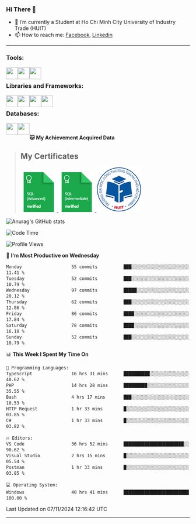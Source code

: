 <!--### <p>Hi There ! <img src="https://media.giphy.com/media/hvRJCLFzcasrR4ia7z/giphy.gif" width="25"></p>-->
<!-- [![Typing SVG](https://readme-typing-svg.herokuapp.com/?font=Roboto&color=016EEA&size=60&center=true&vCenter=true&width=900&height=100&lines=Hi+there!+%F0%9F%91%8B;I'm+Nguyễn+Hữu+Đại;I'm+a+Backend+Engineer.;Nice+to+Meet+You+!!!...)](https://github.com/dainguyen1809) -->

### Hi There 👋

- 🏫 I’m currently a Student at Ho Chi Minh City University of Industry Trade (HUIT) 
- 📫 How to reach me: [Facebook], [Linkedin]
<!-- - 🫀 Hobby: I love to see the scenery and flowers 🌸 -->
---

### Tools:
<img align='left' height="32" width="32" src="https://cdn.jsdelivr.net/npm/simple-icons@4.8.0/icons/visualstudiocode.svg" />
<img align='left' height="32" width="32" src="https://cdn.jsdelivr.net/npm/simple-icons@4.8.0/icons/postman.svg" />
 <img align='left' height="32" width="32" src="https://cdn.jsdelivr.net/npm/simple-icons@4.8.0/icons/docker.svg" /> 
<!-- <img align='left' height="32" width="32" src="https://cdn.jsdelivr.net/npm/simple-icons@4.8.0/icons/jenkins.svg" /> -->
<br>

### Libraries and Frameworks:

<img align='left' height="32" width="32" src="https://cdn.jsdelivr.net/npm/simple-icons@4.8.0/icons/dot-net.svg" />
<img align='left' height="32" width="32" src="https://cdn.jsdelivr.net/npm/simple-icons@4.8.0/icons/laravel.svg" />
<!-- <img align='left' height="32" width="32" src="https://cdn.jsdelivr.net/npm/simple-icons@4.8.0/icons/express.svg" /> -->
<img align='left' height="32" width="32" src="https://cdn.jsdelivr.net/npm/simple-icons@4.8.0/icons/react.svg" />
<img align='left' height="32" width="32" src="https://cdn.jsdelivr.net/npm/simple-icons@4.8.0/icons/jquery.svg" />
<br>

### Databases:

<img align='left' height="32" width="32" src="https://cdn.jsdelivr.net/npm/simple-icons@4.8.0/icons/mysql.svg" />
<img align='left' height="32" width="32" src="https://cdn.jsdelivr.net/npm/simple-icons@4.8.0/icons/mongodb.svg" />
<br>

<!--
### Github Stats
![Top Langs](https://github-readme-stats.vercel.app/api/top-langs/?username=dainguyen1809&theme=onedark&show&hide=html,scss,CSS,hack,vue,blade)
 >![Top Langs](https://github-readme-stats.vercel.app/api/top-langs/?username=dainguyen1809&hide_progress=true) -->

**🐱 My Achievement Acquired Data** 
>## My Certificates
>
><a href="Skills%20Certification/sql_advanced%20certificate.png">
>    <img src="Skills Certification/sql_advanced_skill.png" alt="sql advanced skill"/>
></a>
><a href="Skills%20Certification/sql_intermediate certificate.png">
>    <img src="Skills Certification/sql_intermediate_skill.png" alt="sql intermediate skill"/>
></a>
><a href="Skills%20Certification/huit_certificate certificate.jpg">
>    <img src="Skills Certification/huit_certificate_skill.png" alt="huit certificate skill"/>
></a>
![Anurag's GitHub stats](https://github-readme-stats.vercel.app/api?username=dainguyen1809&show_icons=true&theme=transparent&hide=contribs,commits)
<!--
---

| Projects | Coding Time |
| ------ | ------ |
| [![Readme Card](https://github-readme-stats.vercel.app/api/pin/?username=dainguyen1809&repo=ecommerce_laravel)](https://github.com/dainguyen1809/ecommerce_laravel) | [![wakatime](https://wakatime.com/badge/user/837e5b37-e1f2-4100-8f8f-81c9100a52aa/project/b6b7bb99-34e3-460a-b91c-f1137b0ff2ca.svg)](https://wakatime.com/badge/user/837e5b37-e1f2-4100-8f8f-81c9100a52aa/project/b6b7bb99-34e3-460a-b91c-f1137b0ff2ca) |
-->
<!--START_SECTION:waka-->
![Code Time](http://img.shields.io/badge/Code%20Time-3%2C284%20hrs%2038%20mins-blue)

![Profile Views](http://img.shields.io/badge/Profile%20Views-105-blue)

📅 **I'm Most Productive on Wednesday** 

```text
Monday                   55 commits          ███░░░░░░░░░░░░░░░░░░░░░░   11.41 % 
Tuesday                  52 commits          ███░░░░░░░░░░░░░░░░░░░░░░   10.79 % 
Wednesday                97 commits          █████░░░░░░░░░░░░░░░░░░░░   20.12 % 
Thursday                 62 commits          ███░░░░░░░░░░░░░░░░░░░░░░   12.86 % 
Friday                   86 commits          ████░░░░░░░░░░░░░░░░░░░░░   17.84 % 
Saturday                 78 commits          ████░░░░░░░░░░░░░░░░░░░░░   16.18 % 
Sunday                   52 commits          ███░░░░░░░░░░░░░░░░░░░░░░   10.79 % 
```


📊 **This Week I Spent My Time On** 

```text
💬 Programming Languages: 
TypeScript               16 hrs 31 mins      ██████████░░░░░░░░░░░░░░░   40.62 % 
PHP                      14 hrs 28 mins      █████████░░░░░░░░░░░░░░░░   35.55 % 
Bash                     4 hrs 17 mins       ███░░░░░░░░░░░░░░░░░░░░░░   10.53 % 
HTTP Request             1 hr 33 mins        █░░░░░░░░░░░░░░░░░░░░░░░░   03.85 % 
C#                       1 hr 33 mins        █░░░░░░░░░░░░░░░░░░░░░░░░   03.82 % 

🔥 Editors: 
VS Code                  36 hrs 52 mins      ███████████████████████░░   90.62 % 
Visual Studio            2 hrs 15 mins       █░░░░░░░░░░░░░░░░░░░░░░░░   05.54 % 
Postman                  1 hr 33 mins        █░░░░░░░░░░░░░░░░░░░░░░░░   03.85 % 

💻 Operating System: 
Windows                  40 hrs 41 mins      █████████████████████████   100.00 % 
```


 Last Updated on 07/11/2024 12:16:42 UTC
<!--END_SECTION:waka-->
---
[Instagram]: https://www.instagram.com/dainguyen.dhn/
[Facebook]: https://www.facebook.com/dainguyen.dhn/
[Linkedin]: https://www.linkedin.com/in/dainguyen1809/
